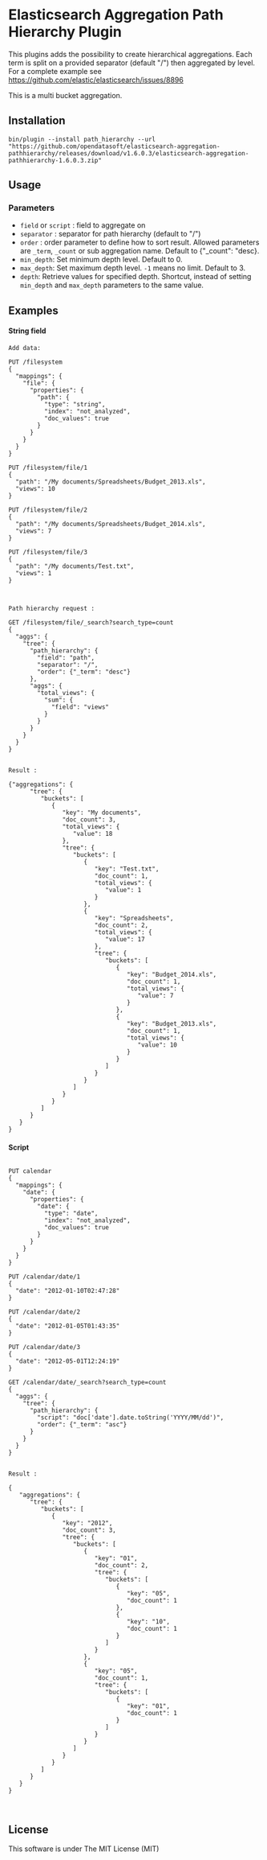 Elasticsearch Aggregation Path Hierarchy Plugin
=========================================

This plugins adds the possibility to create hierarchical aggregations.
Each term is split on a provided separator (default "/") then aggregated by level.
For a complete example see https://github.com/elastic/elasticsearch/issues/8896

This is a multi bucket aggregation.


Installation
------------

`bin/plugin --install path_hierarchy --url "https://github.com/opendatasoft/elasticsearch-aggregation-pathhierarchy/releases/download/v1.6.0.3/elasticsearch-aggregation-pathhierarchy-1.6.0.3.zip"`


Usage
-----

### Parameters

 - `field` or `script` : field to aggregate on
 - `separator` : separator for path hierarchy (default to "/")
 - `order` : order parameter to define how to sort result. Allowed parameters are `_term`, `_count` or sub aggregation name. Default to {"_count": "desc}.
 - `min_depth`: Set minimum depth level. Default to 0.
 - `max_depth`: Set maximum depth level. `-1` means no limit. Default to 3.
 - `depth`: Retrieve values for specified depth. Shortcut, instead of setting `min_depth` and `max_depth` parameters to the same value.


Examples
-------

#### String field

```
Add data:

PUT /filesystem
{
  "mappings": {
    "file": {
      "properties": {
        "path": {
          "type": "string",
          "index": "not_analyzed",
          "doc_values": true
        }
      }
    }
  }
}

PUT /filesystem/file/1
{
  "path": "/My documents/Spreadsheets/Budget_2013.xls",
  "views": 10
}

PUT /filesystem/file/2
{
  "path": "/My documents/Spreadsheets/Budget_2014.xls",
  "views": 7
}

PUT /filesystem/file/3
{
  "path": "/My documents/Test.txt",
  "views": 1
}



Path hierarchy request :

GET /filesystem/file/_search?search_type=count
{
  "aggs": {
    "tree": {
      "path_hierarchy": {
        "field": "path",
        "separator": "/",
        "order": {"_term": "desc"}
      },
      "aggs": {
        "total_views": {
          "sum": {
            "field": "views"
          }
        }
      }
    }
  }
}


Result :

{"aggregations": {
      "tree": {
         "buckets": [
            {
               "key": "My documents",
               "doc_count": 3,
               "total_views": {
                  "value": 18
               },
               "tree": {
                  "buckets": [
                     {
                        "key": "Test.txt",
                        "doc_count": 1,
                        "total_views": {
                           "value": 1
                        }
                     },
                     {
                        "key": "Spreadsheets",
                        "doc_count": 2,
                        "total_views": {
                           "value": 17
                        },
                        "tree": {
                           "buckets": [
                              {
                                 "key": "Budget_2014.xls",
                                 "doc_count": 1,
                                 "total_views": {
                                    "value": 7
                                 }
                              },
                              {
                                 "key": "Budget_2013.xls",
                                 "doc_count": 1,
                                 "total_views": {
                                    "value": 10
                                 }
                              }
                           ]
                        }
                     }
                  ]
               }
            }
         ]
      }
   }
}

```

#### Script

```

PUT calendar
{
  "mappings": {
    "date": {
      "properties": {
        "date": {
          "type": "date",
          "index": "not_analyzed",
          "doc_values": true
        }
      }
    }
  }
}

PUT /calendar/date/1
{
  "date": "2012-01-10T02:47:28"
}

PUT /calendar/date/2
{
  "date": "2012-01-05T01:43:35"
}

PUT /calendar/date/3
{
  "date": "2012-05-01T12:24:19"
}

GET /calendar/date/_search?search_type=count
{
  "aggs": {
    "tree": {
      "path_hierarchy": {
        "script": "doc['date'].date.toString('YYYY/MM/dd')",
        "order": {"_term": "asc"}
      }
    }
  }
}


Result :

{
   "aggregations": {
      "tree": {
         "buckets": [
            {
               "key": "2012",
               "doc_count": 3,
               "tree": {
                  "buckets": [
                     {
                        "key": "01",
                        "doc_count": 2,
                        "tree": {
                           "buckets": [
                              {
                                 "key": "05",
                                 "doc_count": 1
                              },
                              {
                                 "key": "10",
                                 "doc_count": 1
                              }
                           ]
                        }
                     },
                     {
                        "key": "05",
                        "doc_count": 1,
                        "tree": {
                           "buckets": [
                              {
                                 "key": "01",
                                 "doc_count": 1
                              }
                           ]
                        }
                     }
                  ]
               }
            }
         ]
      }
   }
}



```



License
-------

This software is under The MIT License (MIT)
